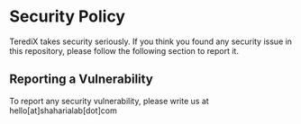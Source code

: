 # Security Policy

TerediX takes security seriously. If you think you found any security issue in this repository, please follow the following section to report it.

## Reporting a Vulnerability

To report any security vulnerability, please write us at hello[at]shaharialab[dot]com
